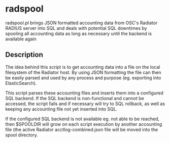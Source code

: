 # radspool
radspool.pl brings JSON formatted accounting data from OSC's Radiator RADIUS server into SQL and deals with potential SQL downtimes by spooling all accounting data as long as necessary until the backend is available again

## Description
The idea behind this script is to get accounting data into a file on the local filesystem of the Radiator host. By using JSON formatting the file can then be easily parsed and used by any process and purpose (eg. exporting into ElasticSearch).

This script parses these accounting files and inserts them into a configured SQL backend. If the SQL backend is non-functional and cannot be accessed, the script fails and if necessary will try to SQL rollback, as well as keeping any accounting file not yet inserted into SQL.

If the configured SQL backend is not available eg. not able to be reached, then $SPOOLDIR will grow on each script execution by another accounting file (the active Radiator acctlog-combined.json file will be moved into the spool directory.
